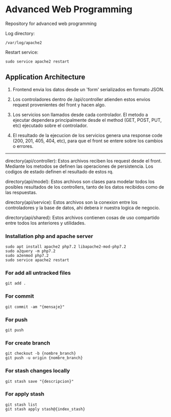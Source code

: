 # Advanced Web Programming
Repository for advanced web programming

Log directory: 
```
/var/log/apache2
```

Restart service:
```
sudo service apache2 restart
```

## Application Architecture

1) Frontend envia los datos desde un 'form' serializados en formato JSON.

2) Los controladores dentro de /api/controller atienden estos envios request provenientes del front y hacen algo.

3) Los servicios son llamados desde cada controlador. El metodo a ejecutar dependera principalmente desde el method (GET, POST, PUT, etc) ejecutado sobre el controlador.

4) El resultado de la ejecucion de los servicios genera una response code (200, 201, 405, 404, etc), para que el front se entere sobre los cambios o errores.

---

directory(api/controller): Estos archivos reciben los request desde el front. Mediante los metodos se definen las operaciones de persistencia. Los codigos de estado definen el resultado de estos rq.

directory(api/model): Estos archivos son clases para modelar todos los posibles resultados de los controllers, tanto de los datos recibidos como de las respuestas.

directory(api/service): Estos archivos son la conexion entre los controladores y la base de datos, ahi debera ir nuestra logica de negocio.

directory(api/shared): Estos archivos contienen cosas de uso compartido entre todos los anteriores y utilidades.


### Installation php and apache server
```
sudo apt install apache2 php7.2 libapache2-mod-php7.2
sudo a2query -m php7.2
sudo a2enmod php7.2
sudo service apache2 restart
```

### For add all untracked files
```
git add .
```

### For commit
```
git commit -am "{mensaje}"
```

### For push
```
git push
```

### For create branch
```
git checkout -b {nombre_branch}
git push -u origin {nombre_branch}
```

### For stash changes locally
```
git stash save "{descripcion}"
```

### For apply stash
```
git stash list
git stash apply stash@{index_stash}
```
